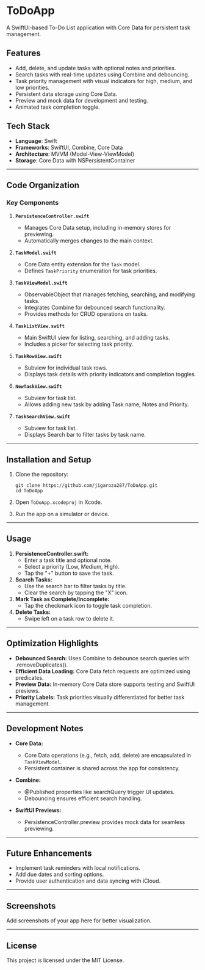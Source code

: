 # ToDoApp

A SwiftUI-based To-Do List application with Core Data for persistent task management.

## Features

- Add, delete, and update tasks with optional notes and priorities.
- Search tasks with real-time updates using Combine and debouncing.
- Task priority management with visual indicators for high, medium, and low priorities.
- Persistent data storage using Core Data.
- Preview and mock data for development and testing.
- Animated task completion toggle.

## Tech Stack

- **Language**: Swift
- **Frameworks**: SwiftUI, Combine, Core Data
- **Architecture**: MVVM (Model-View-ViewModel)
- **Storage**: Core Data with NSPersistentContainer

---

## Code Organization

### Key Components

1. **`PersistenceController.swift`**
   - Manages Core Data setup, including in-memory stores for previewing.
   - Automatically merges changes to the main context.

2. **`TaskModel.swift`**
   - Core Data entity extension for the `Task` model.
   - Defines `TaskPriority` enumeration for task priorities.

3. **`TaskViewModel.swift`**
   - ObservableObject that manages fetching, searching, and modifying tasks.
   - Integrates Combine for debounced search functionality.
   - Provides methods for CRUD operations on tasks.

4. **`TaskListView.swift`**
   - Main SwiftUI view for listing, searching, and adding tasks.
   - Includes a picker for selecting task priority.

5. **`TaskRowView.swift`**
   - Subview for individual task rows.
   - Displays task details with priority indicators and completion toggles.

6. **`NewTaskView.swift`**
   - Subview for task list.
   - Allows adding new task by adding Task name, Notes and Priority.

7. **`TaskSearchView.swift`**
   - Subview for task list.
   - Displays Search bar to filter tasks by task name.

---

## Installation and Setup

1. Clone the repository:
   
   ```
   git clone https://github.com/jigaroza287/ToDoApp.git
   cd ToDoApp
   ```

2. Open `ToDoApp.xcodeproj` in Xcode.

3. Run the app on a simulator or device.

---

## Usage

1. **PersistenceController.swift:**
    - Enter a task title and optional note.
    - Select a priority (Low, Medium, High).
    - Tap the "+" button to save the task.
2. **Search Tasks:**
    - Use the search bar to filter tasks by title.
    - Clear the search by tapping the "X" icon.
3. **Mark Task as Complete/Incomplete:**
    - Tap the checkmark icon to toggle task completion.
4. **Delete Tasks:**
    - Swipe left on a task row to delete it.

---

## Optimization Highlights

- **Debounced Search:** Uses Combine to debounce search queries with .removeDuplicates().
- **Efficient Data Loading:** Core Data fetch requests are optimized using predicates.
- **Preview Data:** In-memory Core Data store supports testing and SwiftUI previews.
- **Priority Labels:** Task priorities visually differentiated for better task management.

---

## Development Notes

- **Core Data:**

  - Core Data operations (e.g., fetch, add, delete) are encapsulated in `TaskViewModel`.
  - Persistent container is shared across the app for consistency.

- **Combine:**

  - @Published properties like searchQuery trigger UI updates.
  - Debouncing ensures efficient search handling.

- **SwiftUI Previews:**

  - PersistenceController.preview provides mock data for seamless previewing.

---

## Future Enhancements

- Implement task reminders with local notifications.
- Add due dates and sorting options.
- Provide user authentication and data syncing with iCloud.

---

## Screenshots
Add screenshots of your app here for better visualization.

---

## License
This project is licensed under the MIT License.
